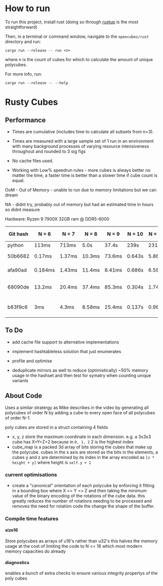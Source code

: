 # How to run

To run this project, install rust (doing so through [rustup] is the most straightforward)

Then, in a terminal or command window, navigate to the `opencubes/rust` directory and run:

```shell
cargo run --release -- run <n>
```

where n is the count of cubes for which to calculate the amount of unique polycubes.

For more info, run:

```shell
cargo run --release -- --help
```

[rustup]: https://rustup.rs/

# Rusty Cubes

## Performance
- Times are cumulative (includes time to calculate all subsets from n=3).

- Times are measured with a large sample set of 1 run in an environment with many background processes of varying resource intensiveness throughout and rounded to 3 sig figs

- No cache files used.

- Working with Low% speedrun rules - more cubes is always better no matter the time,
a faster time is better than a slower time if cube count is equal.

OoM - Out of Memory - unable to run due to memory limitations but we can dream

NA - didnt try, probably out of memory but had an estimated time in hours so didnt measure

Hardware:
Ryzen 9 7900X
32GB ram @ DDR5-6000

| Git hash | N = 6 | N = 7 | N = 8 | N = 9 | N = 10 | N = 11 | N = 12 | N = 13 | N = 14 | N = 15 | N = 16 | N = 17 | Mode |
| -------- | ----- | ----- | ----- | ----- | ------ | ------ | ------ | ------ | ------ | ------ | ------ | ------ | ---- |
| python | 113ms | 713ms | 5.0s | 37.4s | 239s | 2310s | NA | NA | NA | NA | NA | NA | NA |
| 50b6682 | 0.17ms | 1.37ms | 10.3ms | 73.6ms | 0.643s | 5.86s | 55.5s | OoM | OoM | OoM | OoM | OoM | opti-bit |
| afa90ad | 0.184ms | 1.43ms | 11.4ms | 8.41ms | 0.686s | 6.58s | 62.45s | 574s | OoM | OoM | OoM | OoM | opti-bit |
| 68090de | 13.2ms | 20.4ms | 37.4ms | 85.3ms | 0.304s | 1.74s | 14.2s | 124s | OoM | OoM | OoM | OoM | point-list + rayon |
| b83f9c6 | 3ms | 4.3ms | 8.58ms | 25.4ms | 0.137s | 0.986s | 8.02s | 66.7s | OoM | OoM | OoM | OoM | point-list + rayon |

## To Do
- add cache file support to alternative implementations

- implement hashtableless solution that just enumerates

- profile and optimise

- deduplicate mirrors as well to reduce (optimistically) ~50% memory usage in the
hashset and then test for symatry when counting unique variants


## About Code

Uses a similar stratergy as Mike describes in the video by generating all polycubes
of order N by adding a cube to every open face of all polycubes of order N-1.

poly cubes are stored in a struct containing 4 fields
- x, y, z store the maximum coordinate in each dimension. e.g. a 3x3x3 cube has X=Y=Z=2 because in `0, 1, 2` 2 is the highest index
- cube_map is a packed 3d array of bits storing the cubes that make up the polycube.
cubes in the x axis are stored as the bits in the elements, a cubes y and z are determined by its index in the array encoded as `[z * height + y]` where height is `self.y + 1`

### current optimisations
- create a "canonical" orientation of each polycube by enforcing it fitting in a bounding
box where X <= Y <= Z and then taking the minimum value of the binary encoding of the
rotations of the cube data.
this greatly reduces the number of rotations needing to be processed and removes the need for
rotation code the change the shape of the buffer.


### Compile time features

#### size16
Store polycubes as arrays of u16's rather than u32's this halves
the memory usage at the cost of limiting the code to N <= 16
which most modern memory capacities do already

#### diagnostics
enables a bunch of extra checks to ensure various integrity propertys
of the poly cubes

